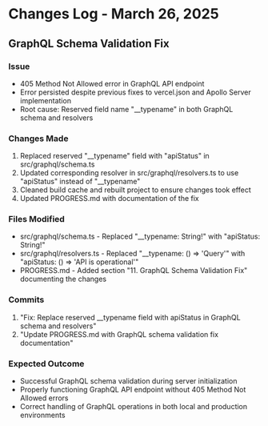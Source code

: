 # Changes Log - March 26, 2025

## GraphQL Schema Validation Fix

### Issue
- 405 Method Not Allowed error in GraphQL API endpoint
- Error persisted despite previous fixes to vercel.json and Apollo Server implementation
- Root cause: Reserved field name "__typename" in both GraphQL schema and resolvers

### Changes Made
1. Replaced reserved "__typename" field with "apiStatus" in src/graphql/schema.ts
2. Updated corresponding resolver in src/graphql/resolvers.ts to use "apiStatus" instead of "__typename"
3. Cleaned build cache and rebuilt project to ensure changes took effect
4. Updated PROGRESS.md with documentation of the fix

### Files Modified
- src/graphql/schema.ts - Replaced "__typename: String!" with "apiStatus: String!"
- src/graphql/resolvers.ts - Replaced "__typename: () => 'Query'" with "apiStatus: () => 'API is operational'"
- PROGRESS.md - Added section "11. GraphQL Schema Validation Fix" documenting the changes

### Commits
1. "Fix: Replace reserved __typename field with apiStatus in GraphQL schema and resolvers"
2. "Update PROGRESS.md with GraphQL schema validation fix documentation"

### Expected Outcome
- Successful GraphQL schema validation during server initialization
- Properly functioning GraphQL API endpoint without 405 Method Not Allowed errors
- Correct handling of GraphQL operations in both local and production environments
